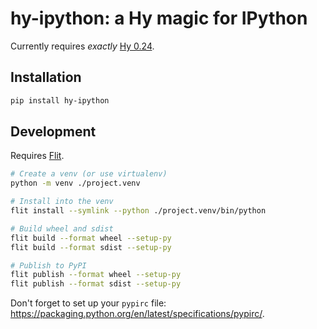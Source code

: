 # hy-ipython: a Hy magic for IPython

Currently requires _exactly_ [Hy 0.24](https://pypi.org/project/hy/0.24.0/).

## Installation

```sh
pip install hy-ipython
```

## Development

Requires [Flit](https://flit.pypa.io/).

```sh
# Create a venv (or use virtualenv)
python -m venv ./project.venv

# Install into the venv
flit install --symlink --python ./project.venv/bin/python

# Build wheel and sdist
flit build --format wheel --setup-py
flit build --format sdist --setup-py

# Publish to PyPI
flit publish --format wheel --setup-py
flit publish --format sdist --setup-py
```

Don't forget to set up your `pypirc` file: <https://packaging.python.org/en/latest/specifications/pypirc/>.
